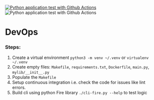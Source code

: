 [![Python application test with Github Actions](https://github.com/Akash265/DevOps/actions/workflows/devops.yml/badge.svg)](https://github.com/Akash265/DevOps/actions/workflows/devops.yml)
![Python application test with Github Actions](https://codebuild.eu-north-1.amazonaws.com/badges?uuid=eyJlbmNyeXB0ZWREYXRhIjoiMm5TdzkzTFQ4ZHd3aUlWcWVIaVpmdDVsV0c5Slh4eU9JVUk4aENJWDFtSWxkMkVEeWtHTnorMThSRlJmR1hKSWdINXpjQXFyRmV4eUp3T0VYSTdFQWp3PSIsIml2UGFyYW1ldGVyU3BlYyI6ImF1d0tVWk56VTRxbkQ5bjQiLCJtYXRlcmlhbFNldFNlcmlhbCI6MX0%3D&branch=main)
# DevOps

### Steps:

1. Create a virtual environment `python3 -m venv ~/.venv` or `virtualenv ~/.venv`
2. Create empty files: `Makefile`, `requirements.txt`, `Dockerfile`, `main.py`, `mylib/__init__.py`
3. Populate the `Makefile`
4. Setup continuous integration i.e. check the code for issues like lint errors.
5. Build cli using python Fire library `./cli-fire.py --help` to test logic
